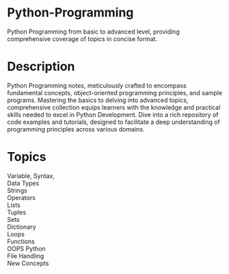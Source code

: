 # Python-Programming
Python Programming from basic to advanced level, providing comprehensive coverage of topics in concise format.

# Description 
Python Programming notes, meticulously crafted to encompass fundamental concepts, object-oriented programming principles, and sample programs. Mastering the basics to delving into advanced topics, comprehensive collection equips learners with the knowledge and practical skills needed to excel in Python Development. Dive into a rich repository of code examples and tutorials, designed to facilitate a deep understanding of programming principles across various domains.

# Topics 
Variable, Syntax, <br>
Data Types <br>
Strings <br>
Operators <br>
Lists <br>
Tuples <br>
Sets <br>
Dictionary <br>
Loops <br>
Functions  <br>
OOPS Python <br>
File Handling <br>
New Concepts <br>

 
